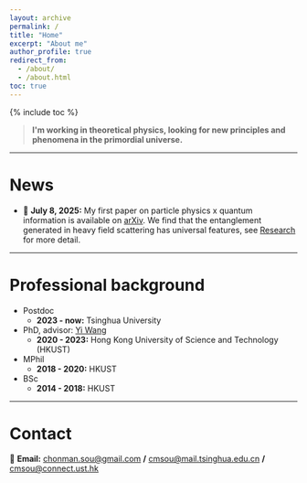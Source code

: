```yaml
---
layout: archive
permalink: /
title: "Home"
excerpt: "About me"
author_profile: true
redirect_from: 
  - /about/
  - /about.html
toc: true
---
```

{% include toc %}

> **I'm working in theoretical physics, looking for new principles and phenomena in the primordial universe.**

---

News
======
* 📝 **July 8, 2025:**
  My first paper on particle physics x quantum information is available on [arXiv](https://arxiv.org/abs/2507.03555). We find that the entanglement generated in heavy field scattering has universal features, see [Research](https://cmsou.github.io/research/) for more detail.


---

Professional background
======
* Postdoc
  * **2023 - now:** Tsinghua University
* PhD, advisor: [Yi Wang](https://phyw.people.ust.hk/)
  * **2020 - 2023:** Hong Kong University of Science and Technology (HKUST)
* MPhil
  * **2018 - 2020:** HKUST
* BSc
  * **2014 - 2018:** HKUST


---

Contact
======
📧 **Email:** chonman.sou@gmail.com **/** cmsou@mail.tsinghua.edu.cn **/** cmsou@connect.ust.hk



